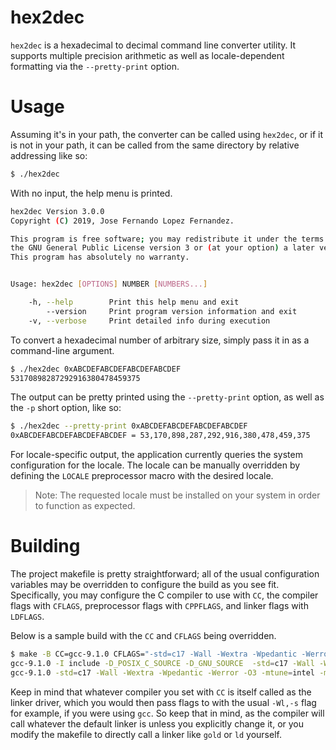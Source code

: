 
# hex2dec

`hex2dec` is a hexadecimal to decimal command line converter utility. It supports multiple precision arithmetic as well as locale-dependent formatting via the `--pretty-print` option.

# Usage

Assuming it's in your path, the converter can be called using `hex2dec`, or if it is not in your path, it can be called from the same directory by relative addressing like so:

```bash
$ ./hex2dec
```

With no input, the help menu is printed.

```bash
hex2dec Version 3.0.0
Copyright (C) 2019, Jose Fernando Lopez Fernandez.

This program is free software; you may redistribute it under the terms of
the GNU General Public License version 3 or (at your option) a later version.
This program has absolutely no warranty.


Usage: hex2dec [OPTIONS] NUMBER [NUMBERS...]

    -h, --help        Print this help menu and exit
        --version     Print program version information and exit
    -v, --verbose     Print detailed info during execution
```

To convert a hexadecimal number of arbitrary size, simply pass it in as a command-line argument.

```bash
$ ./hex2dec 0xABCDEFABCDEFABCDEFABCDEF
53170898287292916380478459375
```

The output can be pretty printed using the `--pretty-print` option, as well as the `-p` short option, like so:

```bash
$ ./hex2dec --pretty-print 0xABCDEFABCDEFABCDEFABCDEF
0xABCDEFABCDEFABCDEFABCDEF = 53,170,898,287,292,916,380,478,459,375
```

For locale-specific output, the application currently queries the system configuration for the locale. The locale can be manually overridden by defining the `LOCALE` preprocessor macro with the desired locale.

> Note: The requested locale must be installed on your system in order to function as expected.

# Building

The project makefile is pretty straightforward; all of the usual configuration variables may be overridden to configure the build as you see fit. Specifically, you may configure the C compiler to use with `CC`, the compiler flags with `CFLAGS`, preprocessor flags with `CPPFLAGS`, and linker flags with `LDFLAGS`.

Below is a sample build with the `CC` and `CFLAGS` being overridden.

```bash
$ make -B CC=gcc-9.1.0 CFLAGS="-std=c17 -Wall -Wextra -Wpedantic -Werror -O3 -mtune=intel -march=skylake"
gcc-9.1.0 -I include -D_POSIX_C_SOURCE -D_GNU_SOURCE  -std=c17 -Wall -Wextra -Wpedantic -Werror -O3 -mtune=intel -march=skylake -c -o main.o src/main.c
gcc-9.1.0 -std=c17 -Wall -Wextra -Wpedantic -Werror -O3 -mtune=intel -march=skylake  -lm -lgmp  -o hex2dec main.o
```

Keep in mind that whatever compiler you set with `CC` is itself called as the linker driver, which you would then pass flags to with the usual `-Wl,-s` flag for example, if you were using `gcc`. So keep that in mind, as the compiler will call whatever the default linker is unless you explicitly change it, or you modify the makefile to directly call a linker like `gold` or `ld` yourself.
